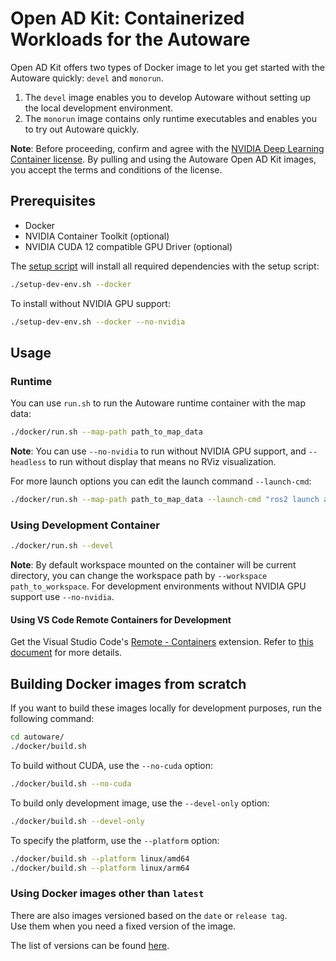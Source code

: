 # Open AD Kit: Containerized Workloads for the Autoware

Open AD Kit offers two types of Docker image to let you get started with the Autoware quickly: `devel` and `monorun`.

1. The `devel` image enables you to develop Autoware without setting up the local development environment.
2. The `monorun` image contains only runtime executables and enables you to try out Autoware quickly.

**Note**: Before proceeding, confirm and agree with the [NVIDIA Deep Learning Container license](https://developer.nvidia.com/ngc/nvidia-deep-learning-container-license). By pulling and using the Autoware Open AD Kit images, you accept the terms and conditions of the license.

## Prerequisites

- Docker
- NVIDIA Container Toolkit (optional)
- NVIDIA CUDA 12 compatible GPU Driver (optional)

The [setup script](../setup-dev-env.sh) will install all required dependencies with the setup script:

```bash
./setup-dev-env.sh --docker
```

To install without NVIDIA GPU support:

```bash
./setup-dev-env.sh --docker --no-nvidia
```

## Usage

### Runtime

You can use `run.sh` to run the Autoware runtime container with the map data:

```bash
./docker/run.sh --map-path path_to_map_data
```

**Note**: You can use `--no-nvidia` to run without NVIDIA GPU support, and `--headless` to run without display that means no RViz visualization.

For more launch options you can edit the launch command `--launch-cmd`:

```bash
./docker/run.sh --map-path path_to_map_data --launch-cmd "ros2 launch autoware_launch autoware.launch.xml map_path:=/autoware_map vehicle_model:=sample_vehicle sensor_model:=sample_sensor_kit"
```

### Using Development Container

```bash
./docker/run.sh --devel
```

**Note**: By default workspace mounted on the container will be current directory, you can change the workspace path by `--workspace path_to_workspace`. For development environments without NVIDIA GPU support use `--no-nvidia`.

#### Using VS Code Remote Containers for Development

Get the Visual Studio Code's [Remote - Containers](https://marketplace.visualstudio.com/items?itemName=ms-vscode-remote.remote-containers) extension.
Refer to [this document](https://code.visualstudio.com/remote/advancedcontainers/add-nonroot-user) for more details.

## Building Docker images from scratch

If you want to build these images locally for development purposes, run the following command:

```bash
cd autoware/
./docker/build.sh
```

To build without CUDA, use the `--no-cuda` option:

```bash
./docker/build.sh --no-cuda
```

To build only development image, use the `--devel-only` option:

```bash
./docker/build.sh --devel-only
```

To specify the platform, use the `--platform` option:

```bash
./docker/build.sh --platform linux/amd64
./docker/build.sh --platform linux/arm64
```

### Using Docker images other than `latest`

There are also images versioned based on the `date` or `release tag`.  
Use them when you need a fixed version of the image.

The list of versions can be found [here](https://github.com/autowarefoundation/autoware/packages).
